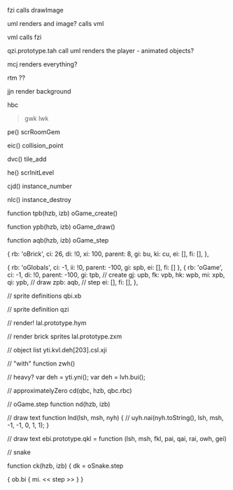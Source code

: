 fzi
calls drawImage

uml
renders and image?
calls vml

vml
calls fzi

qzi.prototype.tah
call uml
renders the player - animated objects?


mcj
renders everything?

rtm
??

jjn
render background

hbc
> gwk
> lwk

pe()
scrRoomGem

eic()
collision_point

dvc()
tile_add

he()
scrInitLevel

cjd()
instance_number

nlc()
instance_destroy

function tpb(hzb, izb)
oGame_create()

function ypb(hzb, izb)
oGame_draw()

function aqb(hzb, izb)
oGame_step

{
  rb: 'oBrick',
  ci: 26,
  di: !0,
  xi: 100,
  parent: 8,
  gi: bu,
  ki: cu,
  ei: [],
  fi: [],
},

{ rb: 'oGlobals', ci: -1, ii: !0, parent: -100, gi: spb, ei: [], fi: [] },
{
  rb: 'oGame',
  ci: -1,
  di: !0,
  parent: -100,
  gi: tpb, // create
  gj: upb,
  fk: vpb,
  hk: wpb,
  mi: xpb,
  qi: ypb, // draw
  zpb: aqb, // step
  ei: [],
  fi: [],
},

// sprite definitions
qbi.xb

// sprite definition
qzi

// render!
lal.prototype.hym

// render brick sprites
lal.prototype.zxm

// object list
yti.kvl.deh[203].csl.xji


// "with"
function zwh() 

// heavy?
var deh = yti.yni();
var deh = lvh.bui();

// approximatelyZero
cd(qbc, hzb, qbc.rbc)

// oGame.step
function nd(hzb, izb)

// draw text
function lnd(lsh, msh, nyh) {
  // uyh.nai(nyh.toString(), lsh, msh, -1, -1, 0, 1, 1);
}

// draw text
ebi.prototype.qkl = function (lsh, msh, fkl, pai, qai, rai, owh, gei)

// snake

function ck(hzb, izb) {
dk = oSnake.step

{
  ob.bi {
    mi. << step >>
  }
}
